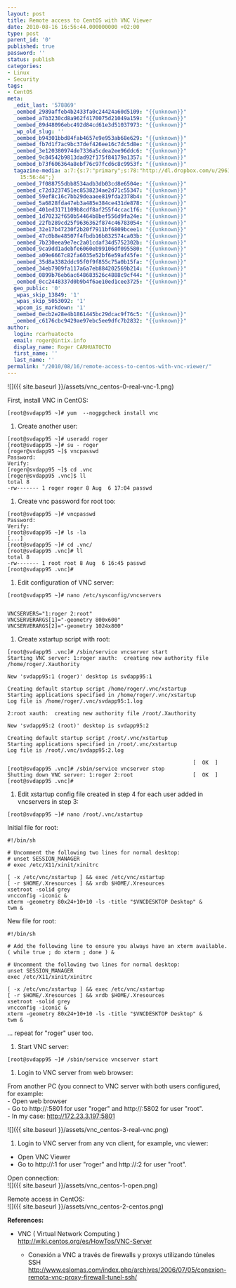 ```yaml
---
layout: post
title: Remote access to CentOS with VNC Viewer
date: 2010-08-16 16:56:44.000000000 +02:00
type: post
parent_id: '0'
published: true
password: ''
status: publish
categories:
- Linux
- Security
tags:
- CentOS
meta:
  _edit_last: '578869'
  _oembed_2989affeb4b2433fa0c24424a60d5109: "{{unknown}}"
  _oembed_a7b3230cd8a962f4170075d21049a159: "{{unknown}}"
  _oembed_89d48096ebc492d84cd61e3d51037973: "{{unknown}}"
  _wp_old_slug: ''
  _oembed_b94301bbd84fab4657e9e953ab68e629: "{{unknown}}"
  _oembed_fb7d1f7ac9bc37def426ee16c7dc5d8e: "{{unknown}}"
  _oembed_3e120380974de7336a5cdea2ee96ddc6: "{{unknown}}"
  _oembed_9c84542b9813dad92f175f84179a1357: "{{unknown}}"
  _oembed_b73f606364a8ebf76c97fcd6c8c9953f: "{{unknown}}"
  tagazine-media: a:7:{s:7:"primary";s:78:"http://dl.dropbox.com/u/2961879/blog20100816_vcncentos/vnc_centos-2-centos.png";s:6:"images";a:3:{s:80:"http://dl.dropbox.com/u/2961879/blog20100816_vcncentos/vnc_centos-3-real-vnc.png";a:6:{s:8:"file_url";s:80:"http://dl.dropbox.com/u/2961879/blog20100816_vcncentos/vnc_centos-3-real-vnc.png";s:5:"width";s:3:"489";s:6:"height";s:3:"432";s:4:"type";s:5:"image";s:4:"area";s:6:"211248";s:9:"file_path";s:0:"";}s:76:"http://dl.dropbox.com/u/2961879/blog20100816_vcncentos/vnc_centos-1-open.png";a:6:{s:8:"file_url";s:76:"http://dl.dropbox.com/u/2961879/blog20100816_vcncentos/vnc_centos-1-open.png";s:5:"width";s:3:"381";s:6:"height";s:3:"368";s:4:"type";s:5:"image";s:4:"area";s:6:"140208";s:9:"file_path";s:0:"";}s:78:"http://dl.dropbox.com/u/2961879/blog20100816_vcncentos/vnc_centos-2-centos.png";a:6:{s:8:"file_url";s:78:"http://dl.dropbox.com/u/2961879/blog20100816_vcncentos/vnc_centos-2-centos.png";s:5:"width";s:4:"1039";s:6:"height";s:3:"404";s:4:"type";s:5:"image";s:4:"area";s:6:"419756";s:9:"file_path";s:0:"";}}s:6:"videos";a:0:{}s:11:"image_count";s:1:"3";s:6:"author";s:6:"578869";s:7:"blog_id";s:7:"2005905";s:9:"mod_stamp";s:19:"2010-08-16
    15:56:44";}
  _oembed_7f088755dbb8534adb3db03cd8e6504e: "{{unknown}}"
  _oembed_c72d3237451ec8538234ae2d71c55347: "{{unknown}}"
  _oembed_59ef8c16c7bb29deaaee819fda2378b4: "{{unknown}}"
  _oembed_5a6828fda47eb3a485e384ce431de878: "{{unknown}}"
  _oembed_401ed3171109b8cdf8af255f4ccac1f6: "{{unknown}}"
  _oembed_1d70232f650b54464b8bef556d9fa24e: "{{unknown}}"
  _oembed_22fb289cd25f9636362f874c46783054: "{{unknown}}"
  _oembed_32e17b47230f2b20f7911bf6809bcee1: "{{unknown}}"
  _oembed_47c0b8e48507f4fbdb16b832574ca03b: "{{unknown}}"
  _oembed_7b230eea9e7ec2a01cdaf34d5752302b: "{{unknown}}"
  _oembed_9ca9dd1adebfe6060eb99106df095580: "{{unknown}}"
  _oembed_a09e6667c82fa6035e52bf6e59af45fe: "{{unknown}}"
  _oembed_35d8a3382ddc95f0f9f855c75a0b15fa: "{{unknown}}"
  _oembed_34eb7909fa117a6a7eb884202569b214: "{{unknown}}"
  _oembed_0899b76eb6ac648683526c4888c9cf44: "{{unknown}}"
  _oembed_0cc2448337d0b9b4f6ae10ed1cee3725: "{{unknown}}"
  geo_public: '0'
  _wpas_skip_13849: '1'
  _wpas_skip_5053092: '1'
  _wpcom_is_markdown: '1'
  _oembed_0ecb2e28e4b1861445bc29dcac9f76c5: "{{unknown}}"
  _oembed_c6176cbc9429ae97ebc5ee9dfc7b2832: "{{unknown}}"
author:
  login: rcarhuatocto
  email: roger@intix.info
  display_name: Roger CARHUATOCTO
  first_name: ''
  last_name: ''
permalink: "/2010/08/16/remote-access-to-centos-with-vnc-viewer/"
---
```

![]({{ site.baseurl }}/assets/vnc_centos-0-real-vnc-1.png)

  
<!-- more -->  
  
First, install VNC in CentOS:

  

    
    
    [root@svdapp95 ~]# yum  --nogpgcheck install vnc

  
  

  1. Create another user:
  

  

    
    
    [root@svdapp95 ~]# useradd roger  
    [root@svdapp95 ~]# su - roger  
    [roger@svdapp95 ~]$ vncpasswd  
    Password:  
    Verify:  
    [roger@svdapp95 ~]$ cd .vnc  
    [roger@svdapp95 .vnc]$ ll  
    total 8  
    -rw------- 1 roger roger 8 Aug  6 17:04 passwd

  
  

  1. Create vnc password for root too:
  

  

    
    
    [root@svdapp95 ~]# vncpasswd  
    Password:  
    Verify:  
    [root@svdapp95 ~]# ls -la  
    [...]  
    [root@svdapp95 ~]# cd .vnc/  
    [root@svdapp95 .vnc]# ll  
    total 8  
    -rw------- 1 root root 8 Aug  6 16:45 passwd  
    [root@svdapp95 .vnc]#

  
  

  1. Edit configuration of VNC server:
  

  

    
    
    [root@svdapp95 ~]# nano /etc/sysconfig/vncservers
    
    
    VNCSERVERS="1:roger 2:root"
    VNCSERVERARGS[1]="-geometry 800x600"
    VNCSERVERARGS[2]="-geometry 1024x800"

  1. Create xstartup script with root:
    
    
    [root@svdapp95 .vnc]# /sbin/service vncserver start
    Starting VNC server: 1:roger xauth:  creating new authority file /home/roger/.Xauthority
    
    New 'svdapp95:1 (roger)' desktop is svdapp95:1
    
    Creating default startup script /home/roger/.vnc/xstartup
    Starting applications specified in /home/roger/.vnc/xstartup
    Log file is /home/roger/.vnc/svdapp95:1.log
    
    2:root xauth:  creating new authority file /root/.Xauthority
    
    New 'svdapp95:2 (root)' desktop is svdapp95:2
    
    Creating default startup script /root/.vnc/xstartup
    Starting applications specified in /root/.vnc/xstartup
    Log file is /root/.vnc/svdapp95:2.log
    
                                                               [  OK  ]
    [root@svdapp95 .vnc]# /sbin/service vncserver stop
    Shutting down VNC server: 1:roger 2:root                   [  OK  ]
    [root@svdapp95 .vnc]#

  1. Edit xstartup config file created in step 4 for each user added in vncservers in step 3:
    
    
    [root@svdapp95 ~]# nano /root/.vnc/xstartup

Initial file for root:
    
    
    #!/bin/sh
    
    # Uncomment the following two lines for normal desktop:
    # unset SESSION_MANAGER
    # exec /etc/X11/xinit/xinitrc
    
    [ -x /etc/vnc/xstartup ] && exec /etc/vnc/xstartup
    [ -r $HOME/.Xresources ] && xrdb $HOME/.Xresources
    xsetroot -solid grey
    vncconfig -iconic &
    xterm -geometry 80x24+10+10 -ls -title "$VNCDESKTOP Desktop" &
    twm &

New file for root:
    
    
    #!/bin/sh
    
    # Add the following line to ensure you always have an xterm available.
    ( while true ; do xterm ; done ) &
    
    # Uncomment the following two lines for normal desktop:
    unset SESSION_MANAGER
    exec /etc/X11/xinit/xinitrc
    
    [ -x /etc/vnc/xstartup ] && exec /etc/vnc/xstartup
    [ -r $HOME/.Xresources ] && xrdb $HOME/.Xresources
    xsetroot -solid grey
    vncconfig -iconic &
    xterm -geometry 80x24+10+10 -ls -title "$VNCDESKTOP Desktop" &
    twm &

... repeat for "roger" user too.

  1. Start VNC server:
    
    
    [root@svdapp95 ~]# /sbin/service vncserver start

  1. Login to VNC server from web browser:

From another PC (you connect to VNC server with both users configured, for example:  
\- Open web browser  
\- Go to http://<ip-vncserver>:5801 for user "roger" and http://<ip-vncserver>:5802 for user "root".  
\- In my case: http://172.23.3.197:5801

![]({{ site.baseurl }}/assets/vnc_centos-3-real-vnc.png)

  1. Login to VNC server from any vcn client, for example, vnc viewer:
  * Open VNC Viewer
  * Go to http://<ip-vncserver>:1 for user "roger" and http://<ip-vncserver>:2 for user "root".

Open connection:  
![]({{ site.baseurl }}/assets/vnc_centos-1-open.png)

Remote access in CentOS:  
![]({{ site.baseurl }}/assets/vnc_centos-2-centos.png)

**References:**  
* VNC ( Virtual Network Computing )  
http://wiki.centos.org/es/HowTos/VNC-Server

  * Conexión a VNC a través de firewalls y proxys utilizando túneles SSH  
http://www.eslomas.com/index.php/archives/2006/07/05/conexion-remota-vnc-proxy-firewall-tunel-ssh/
